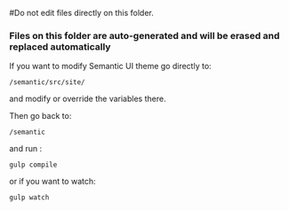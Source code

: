 
#Do not edit files directly on this folder.
### Files on this folder are auto-generated and will be erased and replaced automatically

If you want to modify Semantic UI theme go directly to:

`/semantic/src/site/`

and modify or override the variables there. 

Then go back to:

`/semantic`

and run :

`gulp compile`

or if you want to watch:

`gulp watch`

